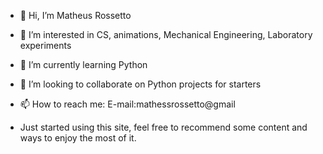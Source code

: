 - 👋 Hi, I’m Matheus Rossetto
- 👀 I’m interested in CS, animations, Mechanical Engineering, Laboratory experiments
- 🌱 I’m currently learning Python
- 💞️ I’m looking to collaborate on Python projects for starters 

- 📫 How to reach me: 
    E-mail:mathessrossetto@gmail
   
    
- Just started using this site, feel free to recommend some content and ways to enjoy the most of it.
